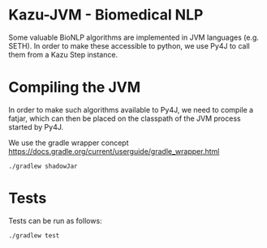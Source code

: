 # Kazu-JVM - Biomedical NLP

Some valuable BioNLP algorithms are implemented in JVM languages (e.g. SETH). In order to make these
accessible to python, we use Py4J to call them from a Kazu Step instance.

# Compiling the JVM
In order to make such algorithms available to Py4J, we need to compile a fatjar, which can then be placed on the 
classpath of the JVM process started by Py4J.

We use the gradle wrapper concept
https://docs.gradle.org/current/userguide/gradle_wrapper.html

```shell
./gradlew shadowJar

```

# Tests
Tests can be run as follows:
```shell
./gradlew test

```
